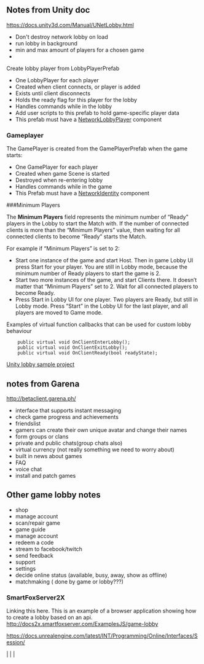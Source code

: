 

## Notes from Unity doc

<https://docs.unity3d.com/Manual/UNetLobby.html>

* Don't destroy network lobby on load
* run lobby in background
* min and max amount of players for a chosen game 
* 


Create lobby player from LobbyPlayerPrefab
* One LobbyPlayer for each player
* Created when client connects, or player is added
* Exists until client disconnects
* Holds the ready flag for this player for the lobby
* Handles commands while in the lobby
* Add user scripts to this prefab to hold game-specific player data
* This prefab must have a [NetworkLobbyPlayer](https://docs.unity3d.com/ScriptReference/Networking.NetworkLobbyPlayer.html) component

### Gameplayer
The GamePlayer is created from the GamePlayerPrefab when the game starts:

* One GamePlayer for each player
* Created when game Scene is started
* Destroyed when re-entering lobby
* Handles commands while in the game
* This Prefab must have a [NetworkIdentity](https://docs.unity3d.com/ScriptReference/Networking.NetworkIdentity.html) component

###Minimum Players

The **Minimum Players** field represents the minimum number of “Ready” players in the Lobby to start the Match with. If the number of connected clients is more than the “Minimum Players” value, then waiting for all connected clients to become “Ready” starts the Match.

For example if “Minimum Players” is set to 2:

* Start one instance of the game and start Host. Then in game Lobby UI press Start for your player. You are still in Lobby mode, because the minimum number of Ready players to start the game is 2.
* Start two more instances of the game, and start Clients there. It doesn’t matter that “Minimum Players” set to 2. Wait for all connected players to become Ready.
* Press Start in Lobby UI for one player. Two players are Ready, but still in Lobby mode. Press “Start” in the Lobby UI for the last player, and all players are moved to Game mode.

Examples of virtual function callbacks that  can be used for custom lobby behaviour

```
    public virtual void OnClientEnterLobby();
    public virtual void OnClientExitLobby();
    public virtual void OnClientReady(bool readyState);
```

[Unity lobby sample project](https://www.assetstore.unity3d.com/en/?&_ga=2.202106641.1605402025.1505651608-1251805371.1505651608#!/content/41836) 

## notes from Garena

<http://betaclient.garena.ph/>

* interface that supports instant messaging
* check game progress and achievements
* friendslist
* gamers can create their own unique avatar and change their names
* form groups or clans
* private and public chats(group chats also)
* virtual currency (not really something we need to worry about)
* built in news about games
* FAQ
* voice chat 
* install and patch games

## Other game lobby notes

* shop
* manage account
* scan/repair game
* game guide 
* manage account
* redeem a code
* stream to facebook/twitch
* send feedback 
* support
* settings
* decide online status (available, busy, away, show as offline)
* matchmaking ( done by game or lobby???)

### SmartFoxServer2X

Linking this here. This is an example of a browser application showing how to create a lobby based on an api.
<http://docs2x.smartfoxserver.com/ExamplesJS/game-lobby>

<https://docs.unrealengine.com/latest/INT/Programming/Online/Interfaces/Session/>

| | | 
